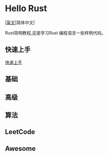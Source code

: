 # Hello Rust
|[英文](README.md)|简体中文|

Rust简明教程,这是学习Rust 编程语言一些样例代码。

## 快速上手

[快速上手](https://github.com/savechina/hello-rust/blob/master/docs/src/getting-started.md)

## 基础

## 高级

## 算法

## LeetCode

## Awesome
